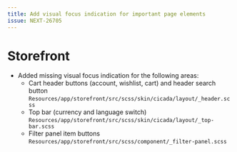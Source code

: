 ```yaml
---
title: Add visual focus indication for important page elements
issue: NEXT-26705
---
```

# Storefront
* Added missing visual focus indication for the following areas:
    * Cart header buttons (account, wishlist, cart) and header search button `Resources/app/storefront/src/scss/skin/cicada/layout/_header.scss`
    * Top bar (currency and language switch) `Resources/app/storefront/src/scss/skin/cicada/layout/_top-bar.scss`
    * Filter panel item buttons `Resources/app/storefront/src/scss/component/_filter-panel.scss`
